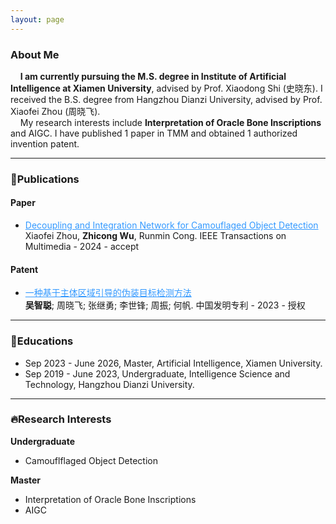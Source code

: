 ```yaml
---
layout: page
---
```


### About Me


&nbsp;&nbsp;&nbsp;&nbsp;**I am currently pursuing the M.S. degree in Institute of Artificial Intelligence at Xiamen University**, advised by Prof. Xiaodong Shi (史晓东). I received the B.S. degree from Hangzhou Dianzi University, advised by Prof. Xiaofei Zhou (周晓飞).<br>&nbsp;&nbsp;&nbsp;&nbsp;My research interests include **Interpretation of Oracle Bone Inscriptions** and AIGC. I have published 1 paper in TMM and obtained 1 authorized invention patent.

---

### 📖Publications

#### Paper

- <a href="https://ieeexplore.ieee.org/abstract/document/10417767" style="color:#3399FF;">Decoupling and Integration Network for Camouflaged Object Detection</a><br>Xiaofei Zhou, **Zhicong Wu**, Runmin Cong. IEEE Transactions on Multimedia - 2024 - accept

#### Patent

- <a href="https://kns.cnki.net/kcms2/article/abstract?v=S5uBaE2M3Od0pWaxuBd1ZhHWGmkbwMQKq9FWyilqiu3SsS9mgr7SkzYPDA_A2FvSJS-yfz0GcpIc7vJQyK9M8M_-AnpHejJOB08_ZKWN3bBDLEuagLH-5aAoRJyjPme2zBiN1vuXdU8=&uniplatform=NZKPT&language=CHS" style="color:#3399FF;">一种基于主体区域引导的伪装目标检测方法</a><br>**吴智聪**; 周晓飞; 张继勇; 李世锋; 周振; 何帆. 中国发明专利 - 2023 - 授权

---

### 🏫Educations

- Sep 2023 - June 2026, Master, Artificial Intelligence, Xiamen University.<br>
- Sep 2019 - June 2023, Undergraduate, Intelligence Science and Technology, Hangzhou Dianzi University.<br>

---

### 🔥Research Interests

**Undergraduate**

- Camouflflaged Object Detection 

**Master**

- Interpretation of Oracle Bone Inscriptions
- AIGC



